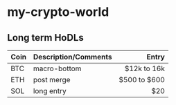 # my-crypto-world

## Long term HoDLs

| Coin| Description/Comments|Entry|
| ----|:-------------| -----:|
| BTC| macro-bottom | $12k to 16k |
| ETH| post merge | $500 to $600 |
| SOL| long entry | $20|
